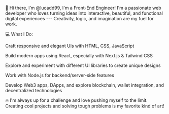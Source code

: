 👋 Hi there, I’m @lucadd99, I'm a Front-End Engineer!
I'm a passionate web developer who loves turning ideas into interactive, beautiful, and functional digital experiences --- Creativity, logic, and imagination are my fuel for work.

💻 What I Do:

Craft responsive and elegant UIs with HTML, CSS, JavaScript

Build modern apps using React, especially with Next.js & Tailwind CSS

Explore and experiment with different UI libraries to create unique designs

Work with Node.js for backend/server-side features

Develop Web3 apps, DApps, and explore blockchain, wallet integration, and decentralized technologies

🔥 I'm always up for a challenge and love pushing myself to the limit. Creating cool projects and solving tough problems is my favorite kind of art!


<!---
lucadd99/lucadd99 is a ✨ special ✨ repository because its `README.md` (this file) appears on your GitHub profile.
You can click the Preview link to take a look at your changes.
--->

